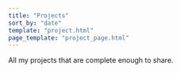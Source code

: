 ```yaml
---
title: "Projects"
sort_by: "date"
template: "project.html"
page_template: "project_page.html"
---
```


All my projects that are complete enough to share.
